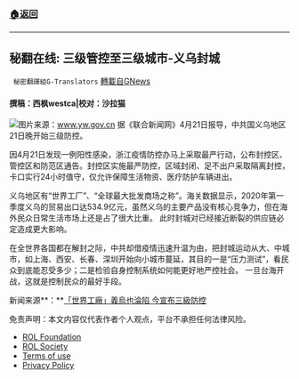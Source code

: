 ###  [:house:返回](../)
---


## 秘翻在线: 三级管控至三级城市-义乌封城
` 秘密翻譯組G-Translators` [轉載自GNews](https://gnews.org/zh-hans/2388292/)

#### 撰稿：西枫westca|校对：沙拉猫
 ![](https://assets.gnews.org/wp-content/uploads/2022/04/s2204041407048187649.jpg)图片来源：www.yw.gov.cn 
据《联合新闻网》4月21日报导，中共国义乌地区21日晚开始三级防控。
 
因4月21日发现一例阳性感染，浙江疫情防控办马上采取最严行动，公布封控区、管控区和防范区通告。封控区实施最严防控，区域封闭、足不出户采取隔离封控，卡口实行24小时值守，仅允许保障生活物资、医疗防护车辆进出。
 
义乌地区有“世界工厂”、“全球最大批发商场之称”。海关数据显示，2020年第一季度义乌的贸易出口达534.9亿元，虽然义乌的主要产品没有核心竞争力，但在海外民众日常生活市场上还是占了很大比重。 此时封城对已经接近断裂的供应链必定造成更大影响。
 
在全世界各国都在解封之际，中共却借疫情迅速升温为由，把封城运动从大、中城市，如上海、西安、长春、深圳开始向小城市蔓延，其目的一是“压力测试”，看民众到底能忍受多少；二是检验自身控制系统如何能更好地严控社会。 一旦台海开战，这就是控制民众的最好手段。
 
新闻来源**：**[「世界工廠」義烏也淪陷 今宣布三級防控](https://udn.com/news/story/7333/6257660?from=udn-ch1_breaknews-1-0-news)

免责声明：本文内容仅代表作者个人观点，平台不承担任何法律风险。
  
- [ROL Foundation](https://rolfoundation.org/)
- [ROL Society](https://rolsociety.org/)
- [Terms of use](https://gnews.org/terms-of-use-3/)
- [Privacy Policy](https://gnews.org/privacy-policy/)
